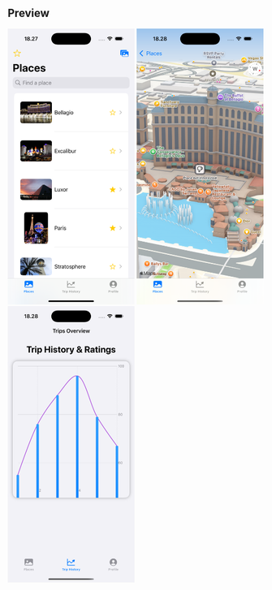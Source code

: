 ## Preview
<p align="left"> 
<img src="/Screenshot/places.png" width="250"> <img src="/Screenshot/details.png" width="250"> <img src="/Screenshot/triphistory.png" width="250">